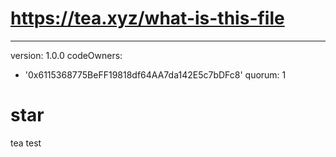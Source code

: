 # https://tea.xyz/what-is-this-file
---
version: 1.0.0
codeOwners:
  - '0x6115368775BeFF19818df64AA7da142E5c7bDFc8'
quorum: 1
# star
tea test
